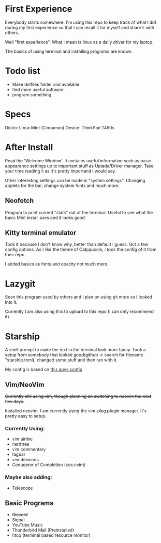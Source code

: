 # First Experience

Everybody starts somewhere. I'm using this repo to keep track of what I did during my first experience so that I can recall it for myself and share it with others.

Well "first experience". What I mean is linux as a daily driver for my laptop.

The basics of using terminal and installing programs are known.

# Todo list

- Make dotfiles folder and available
- find more useful software
- program something

# Specs

Distro: Linux Mint (Cinnamon)
Device: ThinkPad T450s

# After Install

Read the 'Welcome Window'. It contains useful information such as basic appearance settings up to important stuff as Uptade/Driver manager.
Take your time reading it as it's pretty importand I would say.

Other interesting settings can be made in "system settings". Changing applets for the bar, change system fonts and much more.

## Neofetch

Program to print current "stats" out of the terminal. Useful to see what the basic Mint install uses and it looks good

## Kitty terminal emulator

Took it because I don't know why, better than default I guess. Got a few config options. As I like the theme of Catppuccin, I took the config of it from their repo.

I added basics as fonts and opacity not much more.

# Lazygit

Seen this program used by others and I plan on using git more so I looked into it.

Currently I am also using this to upload to this repo (I can only recommend it).

# Starship

A shell prompt to make the text in the terminal look more fancy.
Took a setup from somebody that looked good(github -> search for filename "starship.toml), changed some stuff and then ran with it.

My config is based on [this guys config](https://github.com/w3samiulazim/garuda-starship.toml/blob/25d882253d24ad76e264363b68755968a03a6455/starship.toml)

## Vim/NeoVim

~~Currently still using vim, though planning on switching to neovim the next few days.~~

Installed neovim. I am currently using the vim-plug plugin manager. It's pretty easy to setup.

### Currently Using:

- vim airline
- nerdtree
- vim commentary
- tagbar
- vim devicons
- Conuqeror of Completion (coc.nvim)

### Maybe also adding:

- Telescope

## Basic Programs

- ~~Discord~~
- Signal
- YouTube Music
- Thunderbird Mail (Preinstalled)
- htop (terminal based resource monitor)


